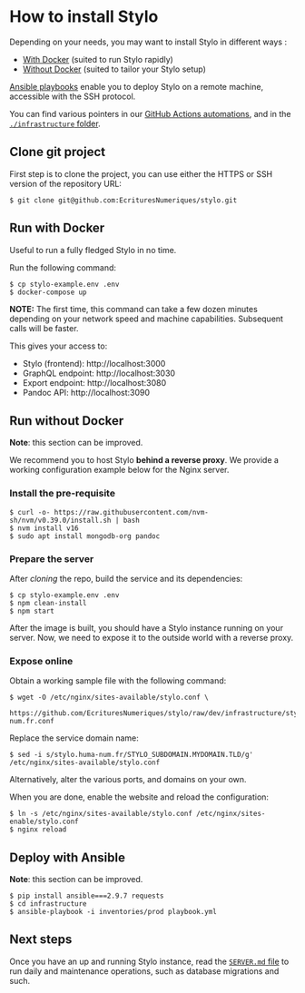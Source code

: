 # How to install Stylo

Depending on your needs, you may want to install Stylo in different ways :

- [With Docker](#run-with-docker) (suited to run Stylo rapidly)
- [Without Docker](#run-without-docker) (suited to tailor your Stylo setup)

[Ansible playbooks](#deploy-with-ansible) enable you to deploy Stylo on a remote machine, accessible with the SSH protocol.

You can find various pointers in our [GitHub Actions automations](./.github/workflows/deploy.yml), and in the [`./infrastructure` folder](./infrastructure).

## Clone git project

First step is to clone the project, you can use either the HTTPS or SSH version of the repository URL:

    $ git clone git@github.com:EcrituresNumeriques/stylo.git

## Run with Docker

Useful to run a fully fledged Stylo in no time.

Run the following command:

    $ cp stylo-example.env .env
    $ docker-compose up

**NOTE:** The first time, this command can take a few dozen minutes depending on your network speed and machine capabilities. Subsequent calls will be faster.

This gives your access to:

- Stylo (frontend): http://localhost:3000
- GraphQL endpoint: http://localhost:3030
- Export endpoint: http://localhost:3080
- Pandoc API: http://localhost:3090

## Run without Docker

**Note**: this section can be improved.

We recommend you to host Stylo **behind a reverse proxy**.
We provide a working configuration example below for the Nginx server.

### Install the pre-requisite

    $ curl -o- https://raw.githubusercontent.com/nvm-sh/nvm/v0.39.0/install.sh | bash
    $ nvm install v16
    $ sudo apt install mongodb-org pandoc

### Prepare the server

After _cloning_ the repo, build the service and its dependencies:

    $ cp stylo-example.env .env
    $ npm clean-install
    $ npm start

After the image is built, you should have a Stylo instance running on your server.
Now, we need to expose it to the outside world with a reverse proxy.

### Expose online

Obtain a working sample file with the following command:

    $ wget -O /etc/nginx/sites-available/stylo.conf \
        https://github.com/EcrituresNumeriques/stylo/raw/dev/infrastructure/stylo.huma-num.fr.conf

Replace the service domain name:

    $ sed -i s/stylo.huma-num.fr/STYLO_SUBDOMAIN.MYDOMAIN.TLD/g' /etc/nginx/sites-available/stylo.conf

Alternatively, alter the various ports, and domains on your own.

When you are done, enable the website and reload the configuration:

    $ ln -s /etc/nginx/sites-available/stylo.conf /etc/nginx/sites-enable/stylo.conf
    $ nginx reload

## Deploy with Ansible

**Note**: this section can be improved.

    $ pip install ansible===2.9.7 requests
    $ cd infrastructure
    $ ansible-playbook -i inventories/prod playbook.yml

## Next steps

Once you have an up and running Stylo instance, read the [`SERVER.md` file](SERVER.md) to run daily and maintenance operations, such as database migrations and such.
